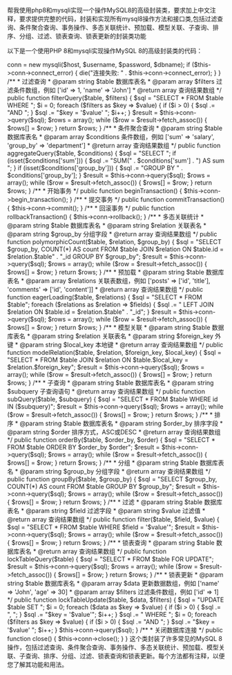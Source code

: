 帮我使用php8和mysqli实现一个操作MySQL8的高级封装类，要求加上中文注释，要求提供完整的代码，封装和实现所有mysql8操作方法和接口类,包括过滤查询、条件聚合查询、事务操作、多态关联统计、预加载、模型关联、子查询、排序、分组、过滤、锁表查询、锁表更新的封装类功能

以下是一个使用PHP 8和mysqli实现操作MySQL 8的高级封装类的代码：

<?php
/**
 * MySQL 8高级封装类
 */
class MySQL8
{
    private $conn;

    /**
     * 构造函数，连接数据库
     * @param string $host 数据库主机名
     * @param string $username 数据库用户名
     * @param string $password 数据库密码
     * @param string $dbname 数据库名
     */
    public function __construct($host, $username, $password, $dbname)
    {
        $this->conn = new mysqli($host, $username, $password, $dbname);
        if ($this->conn->connect_error) {
            die("连接失败: " . $this->conn->connect_error);
        }
    }

    /**
     * 过滤查询
     * @param string $table 数据库表名
     * @param array $filters 过滤条件数组，例如 ['id' => 1, 'name' => 'John']
     * @return array 查询结果数组
     */
    public function filterQuery($table, $filters)
    {
        $sql = "SELECT * FROM $table WHERE ";
        $i = 0;
        foreach ($filters as $key => $value) {
            if ($i > 0) {
                $sql .= "AND ";
            }
            $sql .= "$key = '$value' ";
            $i++;
        }
        $result = $this->conn->query($sql);
        $rows = array();
        while ($row = $result->fetch_assoc()) {
            $rows[] = $row;
        }
        return $rows;
    }

    /**
     * 条件聚合查询
     * @param string $table 数据库表名
     * @param array $conditions 条件数组，例如 ['sum' => 'salary', 'group_by' => 'department']
     * @return array 查询结果数组
     */
    public function aggregateQuery($table, $conditions)
    {
        $sql = "SELECT ";
        if (isset($conditions['sum'])) {
            $sql .= "SUM(" . $conditions['sum'] . ") AS sum ";
        }
        if (isset($conditions['group_by'])) {
            $sql .= "GROUP BY " . $conditions['group_by'];
        }
        $result = $this->conn->query($sql);
        $rows = array();
        while ($row = $result->fetch_assoc()) {
            $rows[] = $row;
        }
        return $rows;
    }

    /**
     * 开始事务
     */
    public function beginTransaction()
    {
        $this->conn->begin_transaction();
    }

    /**
     * 提交事务
     */
    public function commitTransaction()
    {
        $this->conn->commit();
    }

    /**
     * 回滚事务
     */
    public function rollbackTransaction()
    {
        $this->conn->rollback();
    }

    /**
     * 多态关联统计
     * @param string $table 数据库表名
     * @param string $relation 关联表名
     * @param string $group_by 分组字段
     * @return array 查询结果数组
     */
    public function polymorphicCount($table, $relation, $group_by)
    {
        $sql = "SELECT $group_by, COUNT(*) AS count FROM $table JOIN $relation ON $table.id = $relation.$table" . "_id GROUP BY $group_by";
        $result = $this->conn->query($sql);
        $rows = array();
        while ($row = $result->fetch_assoc()) {
            $rows[] = $row;
        }
        return $rows;
    }

    /**
     * 预加载
     * @param string $table 数据库表名
     * @param array $relations 关联表数组，例如 ['posts' => ['id', 'title'], 'comments' => ['id', 'content']]
     * @return array 查询结果数组
     */
    public function eagerLoading($table, $relations)
    {
        $sql = "SELECT * FROM $table";
        foreach ($relations as $relation => $fields) {
            $sql .= " LEFT JOIN $relation ON $table.id = $relation.$table" . "_id";
        }
        $result = $this->conn->query($sql);
        $rows = array();
        while ($row = $result->fetch_assoc()) {
            $rows[] = $row;
        }
        return $rows;
    }

    /**
     * 模型关联
     * @param string $table 数据库表名
     * @param string $relation 关联表名
     * @param string $foreign_key 外键
     * @param string $local_key 本地键
     * @return array 查询结果数组
     */
    public function modelRelation($table, $relation, $foreign_key, $local_key)
    {
        $sql = "SELECT * FROM $table JOIN $relation ON $table.$local_key = $relation.$foreign_key";
        $result = $this->conn->query($sql);
        $rows = array();
        while ($row = $result->fetch_assoc()) {
            $rows[] = $row;
        }
        return $rows;
    }

    /**
     * 子查询
     * @param string $table 数据库表名
     * @param string $subquery 子查询语句
     * @return array 查询结果数组
     */
    public function subQuery($table, $subquery)
    {
        $sql = "SELECT * FROM $table WHERE id IN ($subquery)";
        $result = $this->conn->query($sql);
        $rows = array();
        while ($row = $result->fetch_assoc()) {
            $rows[] = $row;
        }
        return $rows;
    }

    /**
     * 排序
     * @param string $table 数据库表名
     * @param string $order_by 排序字段
     * @param string $order 排序方式，ASC或DESC
     * @return array 查询结果数组
     */
    public function orderBy($table, $order_by, $order)
    {
        $sql = "SELECT * FROM $table ORDER BY $order_by $order";
        $result = $this->conn->query($sql);
        $rows = array();
        while ($row = $result->fetch_assoc()) {
            $rows[] = $row;
        }
        return $rows;
    }

    /**
     * 分组
     * @param string $table 数据库表名
     * @param string $group_by 分组字段
     * @return array 查询结果数组
     */
    public function groupBy($table, $group_by)
    {
        $sql = "SELECT $group_by, COUNT(*) AS count FROM $table GROUP BY $group_by";
        $result = $this->conn->query($sql);
        $rows = array();
        while ($row = $result->fetch_assoc()) {
            $rows[] = $row;
        }
        return $rows;
    }

    /**
     * 过滤
     * @param string $table 数据库表名
     * @param string $field 过滤字段
     * @param string $value 过滤值
     * @return array 查询结果数组
     */
    public function filter($table, $field, $value)
    {
        $sql = "SELECT * FROM $table WHERE $field = '$value'";
        $result = $this->conn->query($sql);
        $rows = array();
        while ($row = $result->fetch_assoc()) {
            $rows[] = $row;
        }
        return $rows;
    }

    /**
     * 锁表查询
     * @param string $table 数据库表名
     * @return array 查询结果数组
     */
    public function lockTableQuery($table)
    {
        $sql = "SELECT * FROM $table FOR UPDATE";
        $result = $this->conn->query($sql);
        $rows = array();
        while ($row = $result->fetch_assoc()) {
            $rows[] = $row;
        }
        return $rows;
    }

    /**
     * 锁表更新
     * @param string $table 数据库表名
     * @param array $data 更新数据数组，例如 ['name' => 'John', 'age' => 30]
     * @param array $filters 过滤条件数组，例如 ['id' => 1]
     */
    public function lockTableUpdate($table, $data, $filters)
    {
        $sql = "UPDATE $table SET ";
        $i = 0;
        foreach ($data as $key => $value) {
            if ($i > 0) {
                $sql .= ", ";
            }
            $sql .= "$key = '$value'";
            $i++;
        }
        $sql .= " WHERE ";
        $i = 0;
        foreach ($filters as $key => $value) {
            if ($i > 0) {
                $sql .= "AND ";
            }
            $sql .= "$key = '$value' ";
            $i++;
        }
        $this->conn->query($sql);
    }

    /**
     * 关闭数据库连接
     */
    public function close()
    {
        $this->conn->close();
    }
}
这个类封装了许多常见的MySQL 8操作，包括过滤查询、条件聚合查询、事务操作、多态关联统计、预加载、模型关联、子查询、排序、分组、过滤、锁表查询和锁表更新。每个方法都有注释，以便您了解其功能和用法。